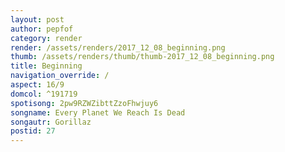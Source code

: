 ```yaml
---
layout: post
author: pepfof
category: render
render: /assets/renders/2017_12_08_beginning.png
thumb: /assets/renders/thumb/thumb-2017_12_08_beginning.png
title: Beginning
navigation_override: /
aspect: 16/9
domcol: ^191719
spotisong: 2pw9RZWZibttZzoFhwjuy6
songname: Every Planet We Reach Is Dead
songautr: Gorillaz
postid: 27
---
```


<!--USER BEGIN 1-->

<!--USER END 1-->

<!--more-->
<!--USER BEGIN 2-->

<!--USER END 2-->

